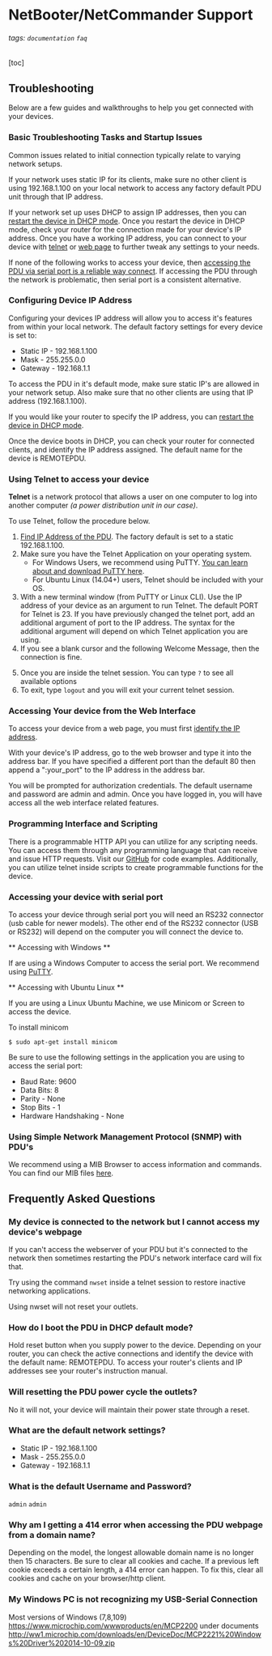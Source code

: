 # NetBooter/NetCommander Support

###### tags: `documentation` `faq`

[toc]


## Troubleshooting
Below are a few guides and walkthroughs to help you get connected with your devices.


### Basic Troubleshooting Tasks and Startup Issues

Common issues related to initial connection typically relate to varying network setups.

If your network uses static IP for its clients, make sure no other client is using 192.168.1.100 on your local network to access any factory default PDU unit through that IP address.

If your network set up uses DHCP to assign IP addresses, then you can [restart the device in DHCP mode](#How-do-I-boot-the-PDU-in-DHCP-default-mode). Once you restart the device in DHCP mode, check your router for the connection made for your device's IP address.
Once you have a working IP address, you can connect to your device with [telnet](#Using-Telnet-to-access-your-device) or [web page](#Accessing-Your-device-from-the-Web-Interface) to further tweak any settings to your needs.

If none of the following works to access your device, then [accessing the PDU via serial port is a reliable way connect](#Accessing-your-device-with-serial-port). If accessing the PDU through the network is problematic, then serial port is a consistent alternative.
	

### Configuring Device IP Address

Configuring your devices IP address will allow you to access it's features from within your local network. The default factory settings for every device is set to:
- Static IP - 192.168.1.100
- Mask - 255.255.0.0
- Gateway - 192.168.1.1

To access the PDU in it's default mode, make sure static IP's are allowed in your network setup. Also make sure that no other clients are using that IP address (192.168.1.100). 

If you would like your router to specify the IP address, you can [restart the device in DHCP mode](#How-do-I-boot-the-PDU-in-DHCP-default-mode).

Once the device boots in DHCP, you can check your router for connected clients, and identify the IP address assigned. The default name for the device is REMOTEPDU.
	
	

### Using Telnet to access your device

**Telnet** is a network protocol that allows a user on one computer to log into another computer *(a power distribution unit in our case)*.

To use Telnet, follow the procedure below.

1. [Find IP Address of the PDU](#Configuring-Device-IP-Address). The factory default is set to a static 192.168.1.100. 
2. Make sure you have the Telnet Application on your operating system.
    - For Windows Users, we recommend using PuTTY. [You can learn about and download PuTTY here](https://www.ssh.com/ssh/putty/).
    - For Ubuntu Linux (14.04+) users, Telnet should be included with your OS.
3. With a new terminal window (from PuTTY or Linux CLI). Use the IP address of your device as an argument to run Telnet. The default PORT for Telnet is 23. If you have previously changed the telnet port, add an additional argument of port to the IP address. The syntax for the additional argument will depend on which Telnet application you are using. 
4. If you see a blank cursor and the following Welcome Message, then the connection is fine.
<!-- TODO screenshot -->
5. Once you are inside the telnet session. You can type `?` to see all available options
6. To exit, type `logout` and you will exit your current telnet session. 

	

### Accessing Your device from the Web Interface

To access your device from a web page, you must first [identify the IP address](#Configuring-Device-IP-Address).

With your device's IP address, go to the web browser and type it into the address bar. If you have specified a different port than the default 80 then append a ":your_port" to the IP address in the address bar.
<!-- TODO screenshot -->


You will  be prompted for authorization credentials. The default username and password are admin and admin. Once you have logged in, you will have access all the web interface related features.
	

	

### Programming Interface and Scripting

There is a programmable HTTP API you can utilize for any scripting needs. You can access them through any programming language that can receive and issue HTTP requests. Visit our [GitHub](https://github.com/synaccess-networks) for code examples. Additionally, you can utilize telnet inside scripts to create programmable functions for the device.

<!-- ![api_screenshot](https://api.synaccess-net.com/api_screenshot.png) -->

	

### Accessing your device with serial port

To  access your device through serial port you will need an RS232 connector (usb cable for newer models).
The other end of the RS232 connector (USB or RS232) will depend on the computer you will connect the device to.

** Accessing with Windows **

If are using a Windows Computer to access the serial port. We recommend using [PuTTY](https://www.ssh.com/ssh/putty/).


** Accessing with Ubuntu Linux **

If you are using a Linux Ubuntu Machine, we use Minicom or Screen to access the device.

To install minicom

`$ sudo apt-get install minicom`

Be sure to use the following settings in the application you are using to access the serial port:

- Baud Rate: 9600
- Data Bits: 8
- Parity - None
- Stop Bits - 1
- Hardware Handshaking - None

	

### Using Simple Network Management Protocol (SNMP) with PDU's

We recommend using a MIB Browser to access information and commands. You can find our MIB files [here](https://synaccess-net.com/support).


## Frequently Asked Questions


### My device is connected to the network but I cannot access my device's webpage
If you can't access the webserver of your PDU but it's connected to the network then sometimes restarting the PDU's network interface card will fix that.

Try using the command `nwset` inside a telnet session to restore inactive networking applications. 

Using nwset will not reset your outlets.

	

### How do I boot the PDU in DHCP default mode?
Hold reset button when you supply power to the device. Depending on your router, you can check the active connections and identify the device with the default name: REMOTEPDU. 
	To access your router's clients and IP addresses see your router's instruction manual.
	

### Will resetting the PDU power cycle the outlets?
No it will not, your device will maintain their power state through a reset.
	

### What are the default network settings?

- Static IP - 192.168.1.100
- Mask - 255.255.0.0
- Gateway - 192.168.1.1    

	

### What is the default Username and Password?
`admin` `admin`
	

### Why am I getting a 414 error when accessing the PDU webpage from a domain name?
Depending on the model, the longest allowable domain name is no longer then 15 characters. Be sure to clear all cookies and cache. If a previous left cookie exceeds a certain length, a 414 error can happen. To fix this, clear all cookies and cache on your browser/http client.
	

 
 ### My Windows PC is not recognizing my USB-Serial Connection
 Most versions of Windows (7,8,109)
 https://www.microchip.com/wwwproducts/en/MCP2200
 under documents
 http://ww1.microchip.com/downloads/en/DeviceDoc/MCP2221%20Windows%20Driver%202014-10-09.zip
 